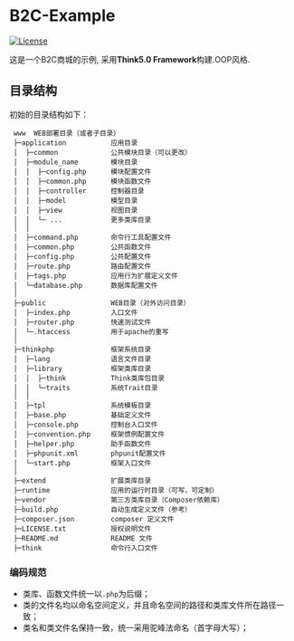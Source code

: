 # B2C-Example

[![License](https://poser.pugx.org/topthink/think/license)](https://packagist.org/packages/topthink/think)

这是一个B2C商城的示例, 采用**Think5.0 Framework**构建.OOP风格.

## 目录结构

初始的目录结构如下：

```
 www  WEB部署目录（或者子目录）
 ├─application           应用目录
 │  ├─common             公共模块目录（可以更改）
 │  ├─module_name        模块目录
 │  │  ├─config.php      模块配置文件
 │  │  ├─common.php      模块函数文件
 │  │  ├─controller      控制器目录
 │  │  ├─model           模型目录
 │  │  ├─view            视图目录
 │  │  └─ ...            更多类库目录
 │  │
 │  ├─command.php        命令行工具配置文件
 │  ├─common.php         公共函数文件
 │  ├─config.php         公共配置文件
 │  ├─route.php          路由配置文件
 │  ├─tags.php           应用行为扩展定义文件
 │  └─database.php       数据库配置文件
 │
 ├─public                WEB目录（对外访问目录）
 │  ├─index.php          入口文件
 │  ├─router.php         快速测试文件
 │  └─.htaccess          用于apache的重写
 │
 ├─thinkphp              框架系统目录
 │  ├─lang               语言文件目录
 │  ├─library            框架类库目录
 │  │  ├─think           Think类库包目录
 │  │  └─traits          系统Trait目录
 │  │
 │  ├─tpl                系统模板目录
 │  ├─base.php           基础定义文件
 │  ├─console.php        控制台入口文件
 │  ├─convention.php     框架惯例配置文件
 │  ├─helper.php         助手函数文件
 │  ├─phpunit.xml        phpunit配置文件
 │  └─start.php          框架入口文件
 │
 ├─extend                扩展类库目录
 ├─runtime               应用的运行时目录（可写，可定制）
 ├─vendor                第三方类库目录（Composer依赖库）
 ├─build.php             自动生成定义文件（参考）
 ├─composer.json         composer 定义文件
 ├─LICENSE.txt           授权说明文件
 ├─README.md             README 文件
 ├─think                 命令行入口文件
```

### 编码规范

*   类库、函数文件统一以`.php`为后缀；
*   类的文件名均以命名空间定义，并且命名空间的路径和类库文件所在路径一致；
*   类名和类文件名保持一致，统一采用驼峰法命名（首字母大写）；
